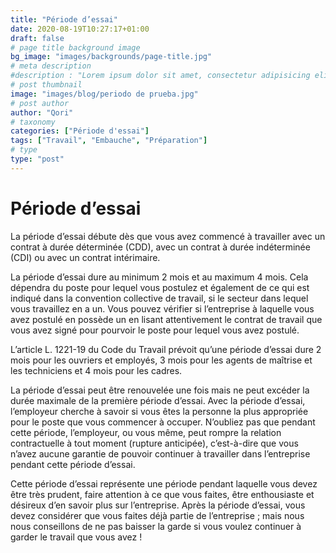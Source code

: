 ```yaml
---
title: "Période d’essai"
date: 2020-08-19T10:27:17+01:00
draft: false
# page title background image
bg_image: "images/backgrounds/page-title.jpg"
# meta description
#description : "Lorem ipsum dolor sit amet, consectetur adipisicing elit, sed do eiusmod tempor incididunt ut labore. dolore magna aliqua. Ut enim ad minim veniam, quis nostrud."
# post thumbnail
image: "images/blog/periodo de prueba.jpg"
# post author
author: "Qori"
# taxonomy
categories: ["Période d'essai"]
tags: ["Travail", "Embauche", "Préparation"]
# type
type: "post"
---
```

# Période d’essai

La période d’essai débute dès que vous avez commencé à travailler avec un contrat à durée déterminée (CDD), avec un contrat à durée indéterminée (CDI) ou avec un contrat intérimaire. 

La période d’essai dure au minimum 2 mois et au maximum 4 mois. Cela dépendra du poste pour lequel vous postulez et également de ce qui est indiqué dans la convention collective de travail, si le secteur dans lequel vous travaillez en a un. Vous pouvez vérifier si l’entreprise à laquelle vous avez postulé en possède un en lisant attentivement le contrat de travail que vous avez signé pour pourvoir le poste pour lequel vous avez postulé.

L’article L. 1221-19 du Code du Travail prévoit qu’une période d’essai dure 2 mois pour les ouvriers et employés, 3 mois pour les agents de maîtrise et les techniciens et 4 mois pour les cadres. 

La période d’essai peut être renouvelée une fois mais ne peut excéder la durée maximale de la première période d’essai. Avec la période d’essai, l’employeur cherche à savoir si vous êtes la personne la plus appropriée pour le poste que vous commencer à occuper. N’oubliez pas que pendant cette période, l’employeur, ou vous même, peut rompre la relation contractuelle à tout moment (rupture anticipée), c’est-à-dire que vous n’avez aucune garantie de pouvoir continuer à travailler dans l’entreprise pendant cette période d’essai. 

Cette période d’essai représente une période pendant laquelle vous devez être très prudent, faire attention à ce que vous faites, être enthousiaste et désireux d’en savoir plus sur l’entreprise. Après la période d’essai, vous devez considérer que vous faites déjà partie de l’entreprise ; mais nous nous conseillons de ne pas baisser la garde si vous voulez continuer à garder le travail que vous avez !
